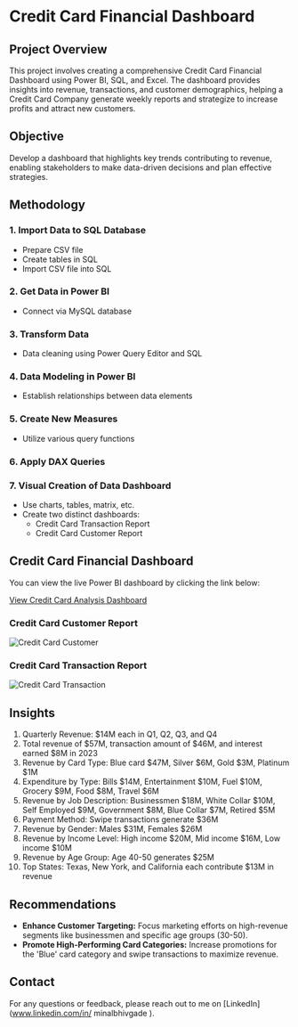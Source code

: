 # Credit Card Financial Dashboard

## Project Overview
This project involves creating a comprehensive Credit Card Financial Dashboard using Power BI, SQL, and Excel. The dashboard provides insights into revenue, transactions, and customer demographics, helping a Credit Card Company generate weekly reports and strategize to increase profits and attract new customers.

## Objective
Develop a dashboard that highlights key trends contributing to revenue, enabling stakeholders to make data-driven decisions and plan effective strategies.

## Methodology
### 1. Import Data to SQL Database
- Prepare CSV file
- Create tables in SQL
- Import CSV file into SQL

### 2. Get Data in Power BI
- Connect via MySQL database

### 3. Transform Data
- Data cleaning using Power Query Editor and SQL

### 4. Data Modeling in Power BI
- Establish relationships between data elements

### 5. Create New Measures
- Utilize various query functions

### 6. Apply DAX Queries

### 7. Visual Creation of Data Dashboard
- Use charts, tables, matrix, etc.
- Create two distinct dashboards:
  - Credit Card Transaction Report
  - Credit Card Customer Report
## Credit Card Financial Dashboard

You can view the live Power BI dashboard by clicking the link below:

[View Credit Card Analysis Dashboard](https://app.powerbi.com/view?r=eyJrIjoiNTY5NWJhZWEtMGYxZS00MTEzLWJiMTgtNjJmMWZmNmM0NDc1IiwidCI6IjI1Y2UwMjYxLWJiZDYtNDljZC1hMWUyLTU0MjYwODg2ZDE1OSJ9)


### Credit Card Customer Report
![Credit Card Customer](https://drive.google.com/uc?export=view&id=1lvuV_712tSXfxCjqmpCSPD9gmEGPoC9Z)

### Credit Card Transaction Report
![Credit Card Transaction](https://drive.google.com/uc?export=view&id=1FKJj0dr_0Gm3tvua9e5CGFmHfvtehL5g)





## Insights
1. Quarterly Revenue: $14M each in Q1, Q2, Q3, and Q4
2. Total revenue of $57M, transaction amount of $46M, and interest earned $8M in 2023
3. Revenue by Card Type: Blue card $47M, Silver $6M, Gold $3M, Platinum $1M
4. Expenditure by Type: Bills $14M, Entertainment $10M, Fuel $10M, Grocery $9M, Food $8M, Travel $6M
5. Revenue by Job Description: Businessmen $18M, White Collar $10M, Self Employed $9M, Government $8M, Blue Collar $7M, Retired $5M
6. Payment Method: Swipe transactions generate $36M
7. Revenue by Gender: Males $31M, Females $26M
8. Revenue by Income Level: High income $20M, Mid income $16M, Low income $10M
9. Revenue by Age Group: Age 40-50 generates $25M
10. Top States: Texas, New York, and California each contribute $13M in revenue

## Recommendations
- **Enhance Customer Targeting:** Focus marketing efforts on high-revenue segments like businessmen and specific age groups (30-50).
- **Promote High-Performing Card Categories:** Increase promotions for the 'Blue' card category and swipe transactions to maximize revenue.


## Contact
For any questions or feedback, please reach out to me on [LinkedIn](www.linkedin.com/in/
minalbhivgade
).

